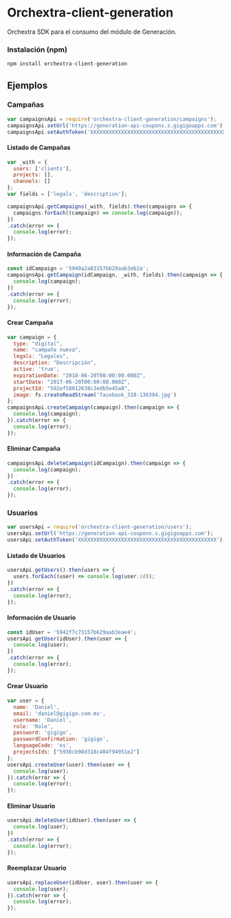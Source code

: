 # Orchextra-client-generation

Orchextra SDK para el consumo del módulo de Generación.

### Instalación (npm)
```js
npm install orchextra-client-generation
```
## Ejemplos

### Campañas
```js
var campaignsApi = require('orchextra-client-generation/campaigns');
campaignsApi.setUrl('https://generation-api-coupons.s.gigigoapps.com');
campaignsApi.setAuthToken('XXXXXXXXXXXXXXXXXXXXXXXXXXXXXXXXXXXXXXXXXXXXX');
```
#### Listado de Campañas
```js
var _with = {
  users: ['clients'],
  projects: [],
  channels: []
};
var fields = ['legals', 'description'];

campaignsApi.getCampaigns(_with, fields).then(campaigns => {
  campaigns.forEach((campaign) => console.log(campaign));
})
.catch(error => {
  console.log(error);
});
```
#### Información de Campaña
```js
const idCampaign = '5949a2a83157b629aab3eb2a';
campaignsApi.getCampaign(idCampaign, _with, fields).then(campaign => {
  console.log(campaign);
})
.catch(error => {
  console.log(error);
});

```
#### Crear Campaña
```js
var campaign = {
  type: "digital",
  name: "campaña nueva",
  legals: "Legales",
  description: "Descripción",
  active: 'true',
  expirationDate: "2018-06-20T00:00:00.000Z",
  startDate: "2017-06-20T00:00:00.000Z",
  projectId: "592ef58012638c2edb5e45a8",
  image: fs.createReadStream('facebook_318-136394.jpg')
};
campaignsApi.createCampaign(campaign).then(campaign => {
  console.log(campaign);
}).catch(error => {
  console.log(error);
});
```
#### Eliminar Campaña
```js
campaignsApi.deleteCampaign(idCampaign).then(campaign => {
  console.log(campaign);
})
.catch(error => {
  console.log(error);
});
```

### Usuarios
```js
var usersApi = require('orchextra-client-generation/users');
usersApi.setUrl('https://generation-api-coupons.s.gigigoapps.com');
usersApi.setAuthToken('XXXXXXXXXXXXXXXXXXXXXXXXXXXXXXXXXXXXXXXXXXXXX');
```
#### Listado de Usuarios
```js
usersApi.getUsers().then(users => {
  users.forEach((user) => console.log(user.id));
})
.catch(error => {
  console.log(error);
});
```
#### Información de Usuario
```js
const idUser = '5942f7c73157b629aab3eae4';
usersApi.getUser(idUser).then(user => {
  console.log(user);
})
.catch(error => {
  console.log(error);
});

```
#### Crear Usuario
```js
var user = {
  name: 'Daniel',
  email: 'daniel@gigigo.com.mx',
  username: 'Daniel',
  role: 'Role',
  password: 'gigigo',
  passwordConfirmation: 'gigigo',
  languageCode: 'es',
  projectsIds: ["5936cb98d318c404f94951e2"]
};
usersApi.createUser(user).then(user => {
  console.log(user);
}).catch(error => {
  console.log(error);
});
```
#### Eliminar Usuario
```js
usersApi.deleteUser(idUser).then(user => {
  console.log(user);
})
.catch(error => {
  console.log(error);
});
```
#### Reemplazar Usuario
```js
usersApi.replaceUser(idUser, user).then(user => {
  console.log(user);
}).catch(error => {
  console.log(error);
});
```
